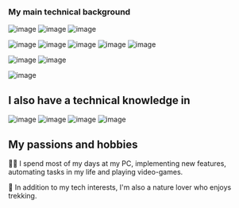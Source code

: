 ### My main technical background

![image](https://img.shields.io/badge/Typescript-0000ff?style=for-the-badge&logo=typescript&logoColor=white)
![image](https://img.shields.io/badge/Python-FFD43B?style=for-the-badge&logo=python&logoColor=blu)
![image](https://img.shields.io/badge/node.js-339933?style=for-the-badge&logo=Node.js&logoColor=white)


![image](https://img.shields.io/badge/Terraform-7B42BC?style=for-the-badge&logo=terraform&logoColor=white)
![image](https://img.shields.io/badge/Docker-2CA5E0?style=for-the-badge&logo=docker&logoColor=white)
![image](https://img.shields.io/badge/Kubernetes-326CE5?style=for-the-badge&logo=Kubernetes&logoColor=white)
![image](https://img.shields.io/badge/Azure-0078D7?style=for-the-badge&logo=azure-devops&logoColor=white)
![image](https://img.shields.io/badge/Azure_DevOps-0078D7?style=for-the-badge&logo=azure-devops&logoColor=white)

![image](https://img.shields.io/badge/Linux-FCC624?style=for-the-badge&logo=linux&logoColor=black)
![image](https://img.shields.io/badge/GIT-E44C30?style=for-the-badge&logo=git&logoColor=white)

![image](https://img.shields.io/badge/Shell_Script-121011?style=for-the-badge&logo=gnu-bash&logoColor=white)

## I also have a technical knowledge in

![image](https://img.shields.io/badge/C-00599C?style=for-the-badge&logo)
![image](https://img.shields.io/badge/Spring%20Boot-6DB33F?style=for-the-badge&logo=springboot&logoColor=white)
![image](https://img.shields.io/badge/Angular-DD0031?style=for-the-badge&logo=angular&logoColor=white)
![image](https://img.shields.io/badge/Tailwind_CSS-grey?style=for-the-badge&logo=tailwind-css&logoColor=38B2AC)


## My passions and hobbies

👨‍💻 I spend most of my days at my PC, implementing new features, automating tasks in my life and playing video-games.

🌲 In addition to my tech interests, I'm also a nature lover who enjoys trekking.
